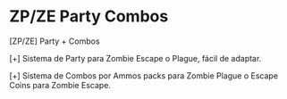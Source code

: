 # ZP/ZE Party Combos
[ZP/ZE] Party + Combos

[+] Sistema de Party para Zombie Escape o Plague, fácil de adaptar.

[+] Sistema de Combos por Ammos packs para Zombie Plague o Escape Coins para Zombie Escape.
